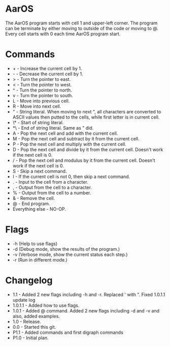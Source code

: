 # AarOS

The AarOS program starts with cell 1 and upper-left corner. The program can be terminate by either moving to outside of the code or moving to @. Every cell starts with 0 each time AarOS program start.

# Commands

* \+ - Increase the current cell by 1.
* \- - Decrease the current cell by 1.
* \> - Turn the pointer to east.
* < - Turn the pointer to west.
* ^ - Turn the pointer to north.
* v - Turn the pointer to south.
* L - Move into previous cell.
* R - Move into next cell.
* " - String literal. When moving to next ", all characters are converted to ASCII values then putted to the cells, while first letter is in current cell.
* \\* - Start of string literal.
* *\\ - End of string literal. Same as " did.
* A - Pop the next cell and add with the current cell.
* M - Pop the next cell and subtract by it from the current cell.
* P - Pop the next cell and multiply with the current cell.
* D - Pop the next cell and divide by it from the current cell. Doesn't work if the next cell is 0.
* / - Pop the next cell and modulus by it from the current cell. Doesn't work if the next cell is 0.
* S - Skip a next command.
* I - If the current cell is not 0, then skip a next command.
* . - Input to the cell from a character.
* , - Output from the cell to a character.
* % - Output from the cell to a number.
* & - Remove the cell.
* @ - End program.
* Everything else - NO-OP.

# Flags
* -h (Help to use flags)
* -d (Debug mode, show the results of the program.)
* -v (Verbose mode, show the current status each step.)
* -r (Run in different mode.)

# Changelog
* 1.1 - Added 2 new flags including -h and -r. Replaced \' with \". Fixed 1.0.1.1 update log
* 1.0.1.1 - Added how to use flags.
* 1.0.1 - Added @ command. Added 2 new flags including -d and -v and also, added examples.
* 1.0 - Release.
* 0.0 - Started this git.
* P1.1 - Added commands and first digraph commands
* P1.0 - Initial plan.
